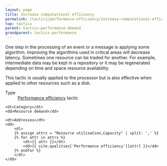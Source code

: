 ```yaml
---
layout: page
title: Increase computational efficiency
permalink: /tactics/performance-efficiency/increase-computational-efficiency/
top: tactics
parent: tactics-performance-demand
grandparent: tactics-performance
---
```


One step in the processing of an event or a message is applying some algorithm. Improving the algorithms used in critical areas will decrease latency.
Sometimes one resource can be traded for another. For example, intermediate data may be kept in a repository or it may be regenerated depending on time and
space resource availability.

This tactic is usually applied to the processor but is also effective when applied to other resources such as a disk.

<dl>
    <dt>Type</dt>
    <dd><a href="{{ '/quality/performance-efficiency/' | relative_url }}">Performance efficiency</a> tactic</dd>
    
    <dt>Category</dt>
    <dd>Resource demand</dd>
    
    <dt>Addresses</dt>
    <dd>
        <dl>
        {% assign attrs = "Resource utilisation,Capacity" | split: ',' %}
        {% for attr in attrs %}
            <dt>{{ attr }}</dt>
            <dd>{{ site.qualities['Performance efficiency'][attr] }}</dd>
        {% endfor %}
        </dl>
    </dd>
</dl>
